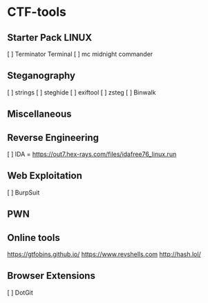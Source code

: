 # CTF-tools

## Starter Pack LINUX

[ ] Terminator Terminal
[ ] mc midnight commander


## Steganography
[ ] strings
[ ] steghide
[ ] exiftool
[ ] zsteg
[ ] Binwalk


## Miscellaneous


## Reverse Engineering
[ ] IDA = https://out7.hex-rays.com/files/idafree76_linux.run

## Web Exploitation
[ ] BurpSuit

## PWN



## Online tools 
https://gtfobins.github.io/
https://www.revshells.com
http://hash.lol/

## Browser Extensions 

[ ] DotGit
